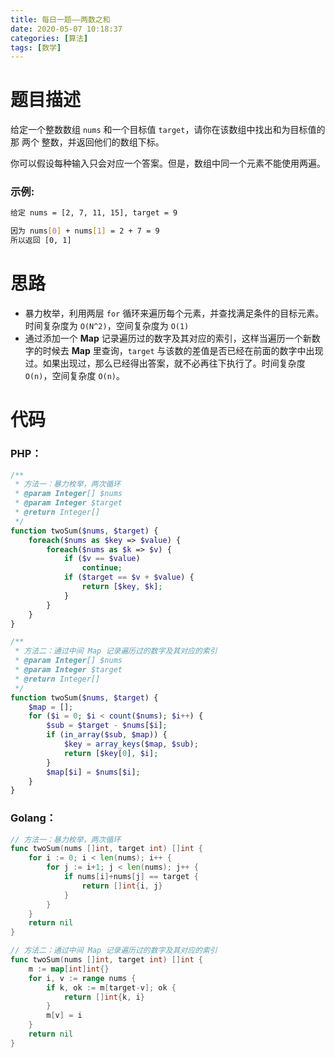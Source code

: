 ```yaml
---
title: 每日一题——两数之和
date: 2020-05-07 10:18:37
categories: [算法]
tags: [数学]
---
```


# 题目描述
给定一个整数数组 `nums` 和一个目标值 `target`，请你在该数组中找出和为目标值的那 两个 整数，并返回他们的数组下标。

你可以假设每种输入只会对应一个答案。但是，数组中同一个元素不能使用两遍。

### 示例:
```bash
给定 nums = [2, 7, 11, 15], target = 9

因为 nums[0] + nums[1] = 2 + 7 = 9
所以返回 [0, 1]
```
# 思路

- 暴力枚举，利用两层 `for` 循环来遍历每个元素，并查找满足条件的目标元素。时间复杂度为 `O(N^2)`，空间复杂度为 `O(1)`
- 通过添加一个 **Map** 记录遍历过的数字及其对应的索引，这样当遍历一个新数字的时候去 **Map** 里查询，`target` 与该数的差值是否已经在前面的数字中出现过。如果出现过，那么已经得出答案，就不必再往下执行了。时间复杂度 `O(n)`，空间复杂度 `O(n)`。

# 代码

###  PHP：

```php
/**
 * 方法一：暴力枚举，两次循环
 * @param Integer[] $nums
 * @param Integer $target
 * @return Integer[]
 */
function twoSum($nums, $target) {
    foreach($nums as $key => $value) {
        foreach($nums as $k => $v) {
            if ($v == $value)
                continue;
            if ($target == $v + $value) {
                return [$key, $k];
            }
        }
    }
}

/**
 * 方法二：通过中间 Map 记录遍历过的数字及其对应的索引
 * @param Integer[] $nums
 * @param Integer $target
 * @return Integer[]
 */
function twoSum($nums, $target) {
	$map = [];
    for ($i = 0; $i < count($nums); $i++) {
        $sub = $target - $nums[$i];
        if (in_array($sub, $map)) {
            $key = array_keys($map, $sub);
            return [$key[0], $i];
        }
        $map[$i] = $nums[$i];
    }
}
```
###  Golang：

```go
// 方法一：暴力枚举，两次循环
func twoSum(nums []int, target int) []int {
    for i := 0; i < len(nums); i++ {
		for j := i+1; j < len(nums); j++ {
			if nums[i]+nums[j] == target {
				return []int{i, j}
			}
		}
	}
	return nil
}

// 方法二：通过中间 Map 记录遍历过的数字及其对应的索引
func twoSum(nums []int, target int) []int {
    m := map[int]int{}
	for i, v := range nums {
		if k, ok := m[target-v]; ok {
			return []int{k, i}
		}
		m[v] = i
	}
	return nil
}
```

